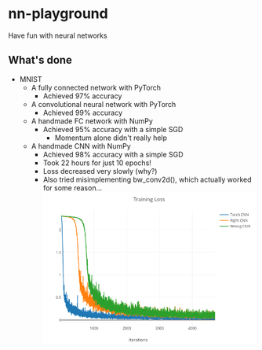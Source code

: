 # nn-playground
 Have fun with neural networks

## What's done
* MNIST
  * A fully connected network with PyTorch
    * Achieved 97% accuracy
  * A convolutional neural network with PyTorch
    * Achieved 99% accuracy
  * A handmade FC network with NumPy
    * Achieved 95% accuracy with a simple SGD
      * Momentum alone didn't really help
  * A handmade CNN with NumPy
    * Achieved 98% accuracy with a simple SGD
    * Took 22 hours for just 10 epochs!
    * Loss decreased very slowly (why?)
    * Also tried misimplementing bw_conv2d(), which actually worked for some reason...
      ![](img/cnn_loss_plot.png)
